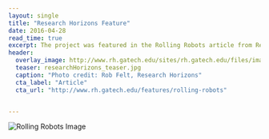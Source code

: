 ```yaml
---
layout: single
title: "Research Horizons Feature"
date: 2016-04-28
read_time: true
excerpt: The project was featured in the Rolling Robots article from Research Horizons, Issue 1 2016.
header:
  overlay_image: http://www.rh.gatech.edu/sites/rh.gatech.edu/files/images/features/inline-images/rollinrobots_testrack.jpg
  teaser: researchHorizons_teaser.jpg
  caption: "Photo credit: Rob Felt, Research Horizons"
  cta_label: "Article"
  cta_url: "http://www.rh.gatech.edu/features/rolling-robots"


---
```


![Rolling Robots Image](http://www.rh.gatech.edu/sites/rh.gatech.edu/files/images/features/inline-images/rollinrobots_testrack.jpg)